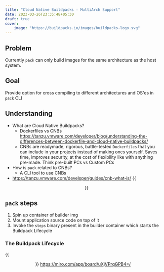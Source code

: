 ```yaml
---
title: "Cloud Native Buildpacks - MultiArch Support"
date: 2023-03-26T23:35:48+05:30
draft: true
cover:
    image: "https://buildpacks.io/images/buildpacks-logo.svg"
---
```


## Problem
 Currently `pack` can only build images for the same architecture as the host system. 

## Goal
 Provide option for cross compiling to different architectures and OS'es in `pack` CLI
 
## Understanding
- What are Cloud Native Buildpacks?
	- Dockerfiles vs CNBs https://tanzu.vmware.com/developer/blog/understanding-the-differences-between-dockerfile-and-cloud-native-buildpacks/
	- CNBs are readymade, rigorous, battle-tested `Dockerfiles` that you can include in your projects instead of making ones yourself. Saves time, improves security, at the cost of flexibility like with anything pre-made. Think pre-built PCs vs Custom PCs
- How is `pack` related to CNBs?
	- A CLI tool to use CNBs
- https://tanzu.vmware.com/developer/guides/cnb-what-is/
{{<figure src="https://cdn.hashnode.com/res/hashnode/image/upload/v1677566448430/94fffdec-0662-4e0e-8aa9-925facd7429e.jpeg" caption="Anatomy of a Builder" align="center">}}
## `pack` steps
1. Spin up container of builder img
2. Mount application source code on top of it
3. Invoke the `steps` binary present in the builder container which starts the Buildpack Lifecycle

### The Buildpack Lifecycle
{{<figure src="https://cdn.hashnode.com/res/hashnode/image/upload/v1677566485395/1e7d5888-1f25-4878-906b-35e104865baa.jpeg" caption="The writing's shit, I know." align="center">}}
https://miro.com/app/board/uXjVPrqGPB4=/